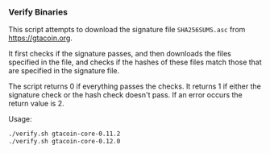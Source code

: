 ### Verify Binaries
This script attempts to download the signature file `SHA256SUMS.asc` from https://gtacoin.org.

It first checks if the signature passes, and then downloads the files specified in the file, and checks if the hashes of these files match those that are specified in the signature file.

The script returns 0 if everything passes the checks. It returns 1 if either the signature check or the hash check doesn't pass. If an error occurs the return value is 2.

Usage:

```sh
./verify.sh gtacoin-core-0.11.2
./verify.sh gtacoin-core-0.12.0
```
